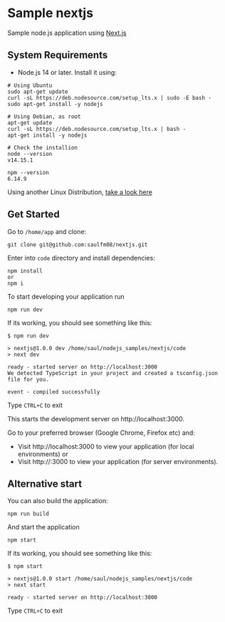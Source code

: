# Sample nextjs
Sample node.js application using [Next.js](https://nextjs.org/docs)
## System Requirements
- Node.js 14 or later. Install it using:
```
# Using Ubuntu
sudo apt-get update
curl -sL https://deb.nodesource.com/setup_lts.x | sudo -E bash -
sudo apt-get install -y nodejs

# Using Debian, as root
apt-get update
curl -sL https://deb.nodesource.com/setup_lts.x | bash -
apt-get install -y nodejs

# Check the installion
node --version
v14.15.1

npm --version
6.14.9
```
Using another Linux Distribution, [take a look here](https://github.com/nodesource/distributions/blob/master/README.md)
## Get Started
Go to `/home/app` and clone:

``` 
git clone git@github.com:saulfm08/nextjs.git
```

Enter into `code` directory and install dependencies:
```
npm install 
or
npm i
```

To start developing your application run 
```
npm run dev 
```

If its working, you should see something like this:
```
$ npm run dev

> nextjs@1.0.0 dev /home/saul/nodejs_samples/nextjs/code
> next dev

ready - started server on http://localhost:3000
We detected TypeScript in your project and created a tsconfig.json file for you.

event - compiled successfully
```



Type `CTRL+C` to exit

This starts the development server on http://localhost:3000.

Go to your preferred browser (Google Chrome, Firefox etc) and:

- Visit http://localhost:3000 to view your application (for local environments) or
- Visit http://<dns or url or public ip>:3000 to view your application (for server environments).

## Alternative start
You can also build the application:
```
npm run build
```

And start the application
```
npm start
```

If its working, you should see something like this:
```
$ npm start

> nextjs@1.0.0 start /home/saul/nodejs_samples/nextjs/code
> next start

ready - started server on http://localhost:3000
```

Type `CTRL+C` to exit